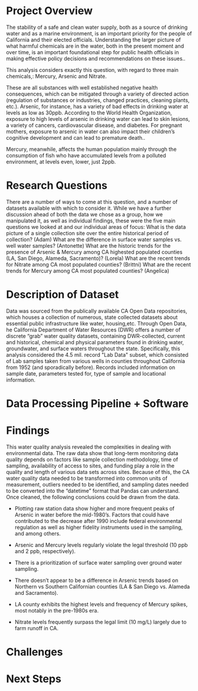 # Project Overview 
The stability of a safe and clean water supply, both as a source of drinking water and as a marine environment,  is an important priority for the people of California and their elected officials. Understanding the larger picture of what harmful chemicals are in the water, both in the present moment and over time, is an important foundational step for public health officials in making effective  policy decisions and recommendations on these issues..

This analysis considers exactly this question, with regard to three main chemicals,: Mercury, Arsenic and Nitrate.

These are all substances with well established negative health consequences, which can be mitigated through a variety of directed action (regulation of substances or industries, changed practices, cleaning plants, etc.). Arsenic, for instance, has a variety of bad effects in drinking water at levels as low as 30ppb. According to the World Health Organization, exposure to high levels of arsenic in drinking water can lead to skin lesions, a variety of cancers, cardiovascular disease, and diabetes. For pregnant mothers, exposure to arsenic in water can also impact their children’s cognitive development and can lead to premature death..  

Mercury, meanwhile, affects the human population mainly through the consumption of fish who have accumulated levels from a polluted environment, at levels even, lower, just 2ppb.


# Research Questions
There are a number of ways to come at this question, and a number of datasets available with which to consider it. While we have a further discussion ahead of both the data we chose as a group, how we manipulated it, as well as individual findings, these were the five main questions we looked at and our individual areas of focus:
What is the data picture of a single collection site over the entire historical period of collection? (Adam)
What are the difference in surface water samples vs. well water samples? (Antonette)
What are the historic trends for the presence of Arsenic & Mercury  among CA highested populated counties (LA, San Diego, Alameda, Sacramento)? (Lorela)
What are the recent  trends for Nitrate among CA most populated counties? (Brittni)
What are the recent  trends for Mercury among CA most populated counties? (Angelica)


# Description of Dataset
Data was sourced from the publically available CA Open Data repositories, which houses a collection of numerous, state collected datasets about essential public infrastructure like water, housing,etc. Through Open Data, he California Department of Water Resources (DWR) offers a number of discrete “grab” water quality datasets, containing DWR-collected, current and historical, chemical and physical parameters found in drinking water, groundwater, and surface waters throughout the state. Specifically, this analysis considered the 4.5 mil. record "Lab Data" subset, which consisted of Lab samples taken from various wells in counties throughout California from 1952 (and sporadically before). Records included information on sample date, parameters tested for, type of sample and locational information.

# Data Processing Pipeline + Software

# Findings

This water quality analysis revealed the complexities in dealing with environmental data.  The raw data show that long-term monitoring data quality depends on factors like sample collection methodology, time of sampling, availability of access to sites, and funding play a role in the quality and length of various data sets across sites.  Because of this, the CA water quality data needed to be transformed into common units of measurement, outliers needed to be identified, and sampling dates needed to be converted into the “datetime” format that Pandas can understand. Once cleaned, the following conclusions could be drawn from the data. 

- Plotting raw station data show higher and more frequent peaks of Arsenic in water before the mid-1980’s. Factors that could have contributed to the decrease after 1990 include federal environmental regulation as well as higher fidelity instruments used in the sampling, and among others.

- Arsenic and Mercury levels regularly violate the legal threshold (10 ppb and 2 ppb, respectively).

- There is a prioritization of surface water sampling over ground water sampling.

- There doesn’t appear to be a difference in Arsenic trends based on Northern vs Southern Californian counties (LA & San Diego vs. Alameda and Sacramento).

- LA county exhibits the highest levels and frequency of Mercury spikes, most notably in the pre-1980s era.

- Nitrate levels frequently surpass the legal limit (10 mg/L) largely due to farm runoff in CA. 


# Challenges

# Next Steps
